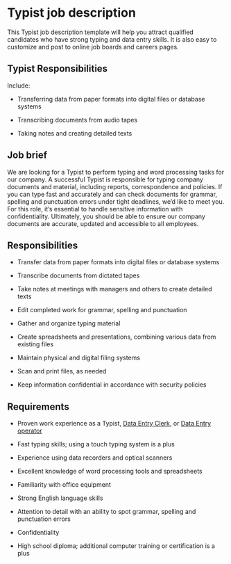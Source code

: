 # Typist job description
This Typist job description template will help you attract qualified candidates who have strong typing and data entry skills. It is also easy to customize and post to online job boards and careers pages.


## Typist Responsibilities

Include:

* Transferring data from paper formats into digital files or database systems

* Transcribing documents from audio tapes

* Taking notes and creating detailed texts


## Job brief

We are looking for a Typist to perform typing and word processing tasks for our company.
A successful Typist is responsible for typing company documents and material, including reports, correspondence and policies. If you can type fast and accurately and can check documents for grammar, spelling and punctuation errors under tight deadlines, we’d like to meet you. For this role, it’s essential to handle sensitive information with confidentiality.
Ultimately, you should be able to ensure our company documents are accurate, updated and accessible to all employees.


## Responsibilities

* Transfer data from paper formats into digital files or database systems

* Transcribe documents from dictated tapes

* Take notes at meetings with managers and others to create detailed texts

* Edit completed work for grammar, spelling and punctuation

* Gather and organize typing material

* Create spreadsheets and presentations, combining various data from existing files

* Maintain physical and digital filing systems

* Scan and print files, as needed

* Keep information confidential in accordance with security policies


## Requirements

* Proven work experience as a Typist, <a href="https://resources.workable.com/data-entry-clerk-job-description" target="_blank">Data Entry Clerk</a>, or <a href="https://resources.workable.com/data-entry-operator-job-description" target="_blank">Data Entry operator</a>

* Fast typing skills; using a touch typing system is a plus

* Experience using data recorders and optical scanners

* Excellent knowledge of word processing tools and spreadsheets

* Familiarity with office equipment

* Strong English language skills

* Attention to detail with an ability to spot grammar, spelling and punctuation errors

* Confidentiality

* High school diploma; additional computer training or certification is a plus
